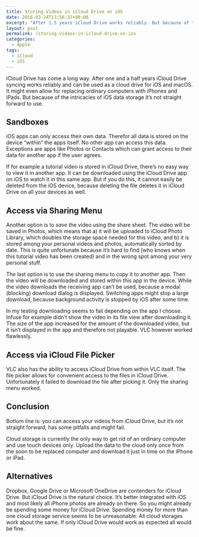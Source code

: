 ```yaml
---
title: Storing Videos in iCloud Drive on iOS
date: 2016-03-24T13:56:37+00:00
excerpt: "After 1.5 years iCloud Drive works reliably. But because of the intricacies of iOS data storage it's not straight forward to use."
layout: post
permalink: /storing-videos-in-icloud-drive-on-ios
categories:
  - Apple
tags:
  - iCloud
  - iOS
---
```

iCloud Drive has come a long way. After one and a half years iCloud Drive syncing works reliably and can be used as a cloud drive for iOS and macOS. It might even allow for replacing ordinary computers with iPhones and iPads. But because of the intricacies of iOS data storage it’s not straight forward to use.

## Sandboxes

iOS apps can only access their own data. Therefor all data is stored on the device “within” the apps itself. No other app can access this data. Exceptions are apps like Photos or Contacts which can grant access to their data for another app if the user agrees.

If for example a tutorial video is stored in iCloud Drive, there’s no easy way to view it in another app. It can be downloaded using the iCloud Drive app on iOS to watch it in this same app. But if you do this, it cannot easily be deleted from the iOS device, because deleting the file deletes it in iCloud Drive on all your devices as well.

## Access via Sharing Menu

Another option is to _save_ the video using the share sheet. The video will be saved in Photos, which means that a) it will be uploaded to iCloud Photo Library, which doubles the storage space needed for this video, and b) it is stored among your personal videos and photos, automatically sorted by date. This is quite unfortunate because it’s hard to find (who knows when this tutorial video has been created) and in the wrong spot among your very personal stuff.

The last option is to use the sharing menu to _copy_ it to another app. Then the video will be downloaded and stored within this app in the device. While the video downloads the receiving app can’t be used, because a modal (blocking) download dialog is displayed. Switching apps might stop a large download, because background activity is stopped by iOS after some time.

In my testing downloading seems to fail depending on the app I choose. Infuse for example didn’t show the video in its file view after downloading it. The size of the app increased for the amount of the downloaded video, but it isn’t displayed in the app and therefore not playable. VLC however worked flawlessly.

## Access via iCloud File Picker

VLC also has the ability to access iCloud Drive from within VLC itself. The file picker allows for convenient access to the files in iCloud Drive. Unfortunately it failed to download the file after picking it. Only the sharing menu worked.

## Conclusion

Bottom line is: you can access your videos from iCloud Drive, but it’s not straight forward, has some pitfalls and might fail.

Cloud storage is currently the only way to get rid of an ordinary computer and use touch devices only. Upload the data to the cloud only once from the soon to be replaced computer and download it just in time on the iPhone or iPad.

## Alternatives

Dropbox, Google Drive or Microsoft OneDrive are contenders for iCloud Drive. But iCloud Drive is the natural choice. It’s better integrated with iOS and most likely all iPhone photos are already on there. So you might already be spending some money for iCloud Drive. Spending money for more than one cloud storage service seems to be unreasonable. All cloud storages work about the same. If only iCloud Drive would work as expected all would be fine.